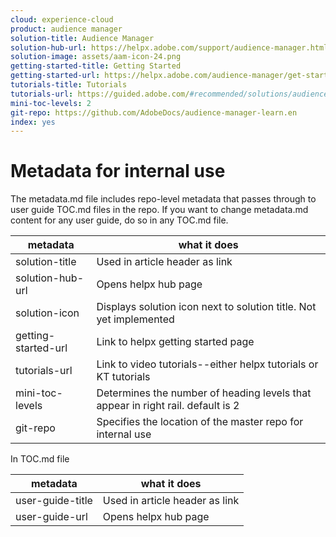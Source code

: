 ```yaml
---
cloud: experience-cloud
product: audience manager
solution-title: Audience Manager
solution-hub-url: https://helpx.adobe.com/support/audience-manager.html
solution-image: assets/aam-icon-24.png
getting-started-title: Getting Started
getting-started-url: https://helpx.adobe.com/audience-manager/get-started.html
tutorials-title: Tutorials
tutorials-url: https://guided.adobe.com/#recommended/solutions/audience-manager
mini-toc-levels: 2
git-repo: https://github.com/AdobeDocs/audience-manager-learn.en
index: yes
---
```


# Metadata for internal use

The metadata.md file includes repo-level metadata that passes through to user guide TOC.md files in the repo. If you want to change metadata.md content for any user guide, do so in any TOC.md file.

| metadata | what it does |
|--- |--- |
| solution-title | Used in article header as link |
| solution-hub-url | Opens helpx hub page |
| solution-icon | Displays solution icon next to solution title. Not yet implemented |
| getting-started-url | Link to helpx getting started page |
| tutorials-url | Link to video tutorials--either helpx tutorials or KT tutorials |
| mini-toc-levels | Determines the number of heading levels that appear in right rail. default is 2 |
| git-repo | Specifies the location of the master repo for internal use |

In TOC.md file

| metadata | what it does |
|--- |--- |
| user-guide-title | Used in article header as link |
| user-guide-url | Opens helpx hub page |
